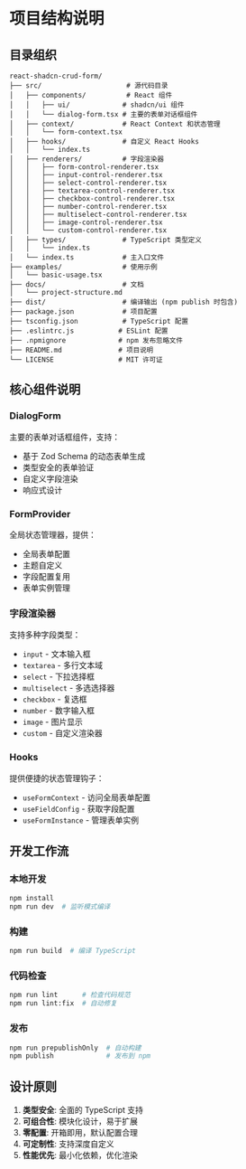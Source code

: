 # 项目结构说明

## 目录组织

```
react-shadcn-crud-form/
├── src/                     # 源代码目录
│   ├── components/          # React 组件
│   │   ├── ui/             # shadcn/ui 组件
│   │   └── dialog-form.tsx # 主要的表单对话框组件
│   ├── context/            # React Context 和状态管理
│   │   └── form-context.tsx
│   ├── hooks/              # 自定义 React Hooks
│   │   └── index.ts
│   ├── renderers/          # 字段渲染器
│   │   ├── form-control-renderer.tsx
│   │   ├── input-control-renderer.tsx
│   │   ├── select-control-renderer.tsx
│   │   ├── textarea-control-renderer.tsx
│   │   ├── checkbox-control-renderer.tsx
│   │   ├── number-control-renderer.tsx
│   │   ├── multiselect-control-renderer.tsx
│   │   ├── image-control-renderer.tsx
│   │   └── custom-control-renderer.tsx
│   ├── types/              # TypeScript 类型定义
│   │   └── index.ts
│   └── index.ts            # 主入口文件
├── examples/               # 使用示例
│   └── basic-usage.tsx
├── docs/                   # 文档
│   └── project-structure.md
├── dist/                   # 编译输出 (npm publish 时包含)
├── package.json            # 项目配置
├── tsconfig.json           # TypeScript 配置
├── .eslintrc.js           # ESLint 配置
├── .npmignore             # npm 发布忽略文件
├── README.md              # 项目说明
└── LICENSE                # MIT 许可证
```

## 核心组件说明

### DialogForm
主要的表单对话框组件，支持：
- 基于 Zod Schema 的动态表单生成
- 类型安全的表单验证
- 自定义字段渲染
- 响应式设计

### FormProvider
全局状态管理器，提供：
- 全局表单配置
- 主题自定义
- 字段配置复用
- 表单实例管理

### 字段渲染器
支持多种字段类型：
- `input` - 文本输入框
- `textarea` - 多行文本域
- `select` - 下拉选择框
- `multiselect` - 多选选择器
- `checkbox` - 复选框
- `number` - 数字输入框
- `image` - 图片显示
- `custom` - 自定义渲染器

### Hooks
提供便捷的状态管理钩子：
- `useFormContext` - 访问全局表单配置
- `useFieldConfig` - 获取字段配置
- `useFormInstance` - 管理表单实例

## 开发工作流

### 本地开发
```bash
npm install
npm run dev  # 监听模式编译
```

### 构建
```bash
npm run build  # 编译 TypeScript
```

### 代码检查
```bash
npm run lint      # 检查代码规范
npm run lint:fix  # 自动修复
```

### 发布
```bash
npm run prepublishOnly  # 自动构建
npm publish             # 发布到 npm
```

## 设计原则

1. **类型安全**: 全面的 TypeScript 支持
2. **可组合性**: 模块化设计，易于扩展
3. **零配置**: 开箱即用，默认配置合理
4. **可定制性**: 支持深度自定义
5. **性能优先**: 最小化依赖，优化渲染 